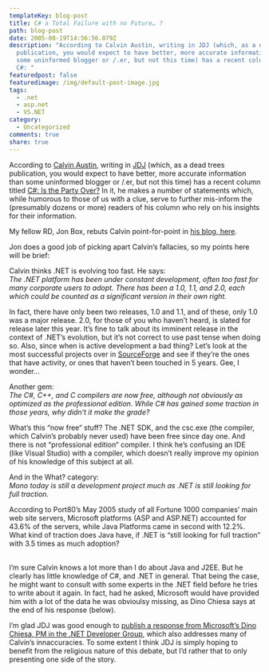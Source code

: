 ```yaml
---
templateKey: blog-post
title: C# a Total Failure with no Future… ?
path: blog-post
date: 2005-08-19T14:56:56.079Z
description: "According to Calvin Austin, writing in JDJ (which, as a dead trees
  publication, you would expect to have better, more accurate information than
  some uninformed blogger or /.er, but not this time) has a recent column titled
  C#: "
featuredpost: false
featuredimage: /img/default-post-image.jpg
tags:
  - .net
  - asp.net
  - VS.NET
category:
  - Uncategorized
comments: true
share: true
---
```

<!--StartFragment-->

According to [Calvin Austin](http://jdj.sys-con.com/author/508Austin.htm), writing in [JDJ](http://jdj.sys-con.com/) (which, as a dead trees publication, you would expect to have better, more accurate information than some uninformed blogger or /.er, but not this time) has a recent column titled [C#: Is the Party Over?](http://jdj.sys-con.com/read/117741.htm) In it, he makes a number of statements which, while humorous to those of us with a clue, serve to further mis-inform the (presumably dozens or more) readers of his column who rely on his insights for their information.

My fellow RD, Jon Box, rebuts Calvin point-for-point in [his blog, here](http://jonbox.dotnetdevelopersjournal.com/c_is_the_party_over.htm).

Jon does a good job of picking apart Calvin’s fallacies, so my points here will be brief:

Calvin thinks .NET is evolving too fast. He says:\
*The .NET platform has been under constant development, often too fast for many corporate users to adopt. There has been a 1.0, 1.1, and 2.0, each which could be counted as a significant version in their own right.*

In fact, there have only been two releases, 1.0 and 1.1, and of these, only 1.0 was a major release. 2.0, for those of you who haven’t heard, is slated for release later this year. It’s fine to talk about its imminent release in the context of .NET’s evolution, but it’s not correct to use past tense when doing so. Also, since when is active development a bad thing? Let’s look at the most successful projects over in [SourceForge](http://sourceforge.net/) and see if they’re the ones that have activity, or ones that haven’t been touched in 5 years. Gee, I wonder…

Another gem:\
*The C#, C++, and C compilers are now free, although not obviously as optimized as the professional edition. While C# has gained some traction in those years, why didn’t it make the grade?*

What’s this “now free“ stuff? The .NET SDK, and the csc.exe (the compiler, which Calvin’s probably never used) have been free since day one. And there is not “professional edition“ compiler. I think he’s confusing an IDE (like Visual Studio) with a compiler, which doesn’t really improve my opinion of his knowledge of this subject at all.

And in the What? category:\
*Mono today is still a development project much as .NET is still looking for full traction.*

According to Port80’s May 2005 study of all Fortune 1000 companies’ main web site servers, Microsoft platforms (ASP and ASP.NET) accounted for 43.6% of the servers, while Java Platforms came in second with 12.2%. What kind of traction does Java have, if .NET is “still looking for full traction” with 3.5 times as much adoption?

\
I’m sure Calvin knows a lot more than I do about Java and J2EE. But he clearly has little knowledge of C#, and .NET in general. That being the case, he might want to consult with some experts in the .NET field before he tries to write about it again. In fact, had he asked, Microsoft would have provided him with a lot of the data he was obvioulsy missing, as Dino Chiesa says at the end of his response (below).

I’m glad JDJ was good enough to [publish a response from Microsoft’s Dino Chiesa, PM in the .NET Developer Group](http://dotnet.sys-con.com/read/118121.htm), which also addresses many of Calvin’s innaccuracies. To some extent I think JDJ is simply hoping to benefit from the religious nature of this debate, but I’d rather that to only presenting one side of the story.

<!--EndFragment-->